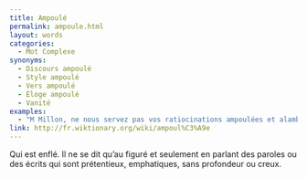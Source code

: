 ```yaml
---
title: Ampoulé
permalink: ampoule.html
layout: words
categories:
  - Mot Complexe
synonyms:
  - Discours ampoulé
  - Style ampoulé
  - Vers ampoulé
  - Éloge ampoulé
  - Vanité
examples:
  - "M Millon, ne nous servez pas vos ratiocinations ampoulées et alambiquées!"
link: http://fr.wiktionary.org/wiki/ampoul%C3%A9e
---
```


Qui est enflé. Il ne se dit qu’au figuré et seulement en parlant des paroles ou des écrits qui sont prétentieux, emphatiques, sans profondeur ou creux.
